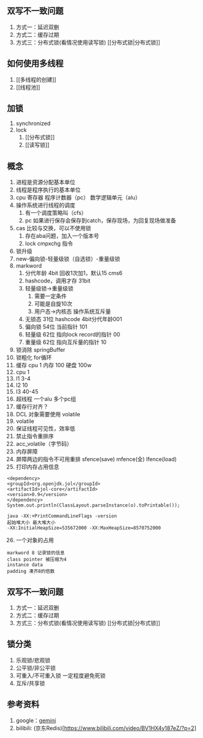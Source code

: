 ## 双写不一致问题
1. 方式一：延迟双删
2. 方式二：缓存过期
3. 方式三：分布式锁(看情况使用读写锁) [[分布式锁|分布式锁]] 

## 如何使用多线程
1. [[多线程的创建]]
2. [[线程池]]

## 加锁
1. synchronized
2. lock
    1. [[分布式锁]]
    2. [[读写锁]]

## 概念
1. 进程是资源分配基本单位
2. 线程是程序执行的基本单位
3. cpu 寄存器 程序计数器（pc） 数学逻辑单元（alu）
4. 操作系统进行线程的调度
    1. 有一个调度策略叫（cfs）
    2. pc 如果进行保存会保存到catch，保存现场，为回复现场做准备
5. cas 比较与交换，可以不使用锁
    1. 存在aba问题，加入一个版本号
    2. lock cmpxchg 指令
6. 锁升级
7. new-偏向锁-轻量级锁（自选锁）-重量级锁
8. markword
    1. 分代年龄 4bit 回收1次加1，默认15 cms6
    2. hashcode，调用才存 31bit
    3. 轻量级锁->重量级锁
        1. 需要一定条件
        2. 可能是自旋10次
        3. 用户态->内核态 操作系统互斥量
    4. 无锁态 31位 hashcode 4bit分代年龄001
    5. 偏向锁 54位 当前指针             101
    6. 轻量级 62位 指向lock record的指针 00
    7. 重量级 62位 指向互斥量的指针       10
9. 锁消除 springBuffer
10. 锁粗化 for循环
11. 缓存 cpu 1 内存 100 硬盘 100w
12. cpu 1
13. l1 3-4
14. l2 10
15. l3 40-45
16. 超线程 一个alu 多个pc组
17. 缓存行对齐？
18. DCL 对象需要使用 volatile
19. volatile
20. 保证线程可见性，效率低
21. 禁止指令重排序
22. acc_volatile（字节码）
23. 内存屏障
24. 屏障两边的指令不可用重排 sfence(save) mfence(全) lfence(load)
25. 打印内存占用信息
   ``` 
   <dependency>
   <groupId>org.openjdk.jol</groupId>
   <artifactId>jol-core</artifactId>
   <version>0.9</version>
   </dependency>
   System.out.println(ClassLayout.parseInstance(o).toPrintable());
   ```
   ```
   java -XX:+PrintCommandLineFlags -version
   起始堆大小 最大堆大小
   -XX:InitialHeapSize=535672000 -XX:MaxHeapSize=8570752000
   ```
26. 一个对象的占用
   ```
   markword 8 记录锁的信息
   class pointer 被压缩为4
   instance data
   padding 凑齐8的倍数
   ```
## 双写不一致问题
1. 方式一：延迟双删
2. 方式二：缓存过期
3. 方式三：分布式锁(看情况使用读写锁) [[分布式锁|分布式锁]]

## 锁分类
1. 乐观锁/悲观锁
2. 公平锁/非公平锁
3. 可重入/不可重入锁 一定程度避免死锁
4. 互斥/共享锁 


## 参考资料
1. google：[gemini](https://gemini.google.com/app)
2. bilibili: (京东Redis)[https://www.bilibili.com/video/BV1HX4y187eZ/?p=2]
